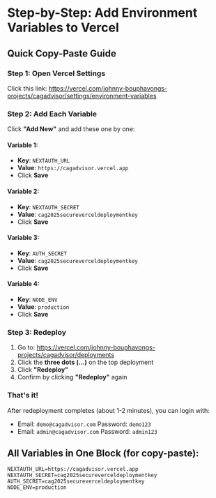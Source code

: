 # Step-by-Step: Add Environment Variables to Vercel

## Quick Copy-Paste Guide

### Step 1: Open Vercel Settings
Click this link: https://vercel.com/johnny-bouphavongs-projects/cagadvisor/settings/environment-variables

### Step 2: Add Each Variable
Click **"Add New"** and add these one by one:

#### Variable 1:
- **Key**: `NEXTAUTH_URL`
- **Value**: `https://cagadvisor.vercel.app`
- Click **Save**

#### Variable 2:
- **Key**: `NEXTAUTH_SECRET`
- **Value**: `cag2025secureverceldeploymentkey`
- Click **Save**

#### Variable 3:
- **Key**: `AUTH_SECRET`
- **Value**: `cag2025secureverceldeploymentkey`
- Click **Save**

#### Variable 4:
- **Key**: `NODE_ENV`
- **Value**: `production`
- Click **Save**

### Step 3: Redeploy
1. Go to: https://vercel.com/johnny-bouphavongs-projects/cagadvisor/deployments
2. Click the **three dots (...)** on the top deployment
3. Click **"Redeploy"**
4. Confirm by clicking **"Redeploy"** again

### That's it! 
After redeployment completes (about 1-2 minutes), you can login with:
- Email: `demo@cagadvisor.com` Password: `demo123`
- Email: `admin@cagadvisor.com` Password: `admin123`

## All Variables in One Block (for copy-paste):
```
NEXTAUTH_URL=https://cagadvisor.vercel.app
NEXTAUTH_SECRET=cag2025secureverceldeploymentkey
AUTH_SECRET=cag2025secureverceldeploymentkey
NODE_ENV=production
```